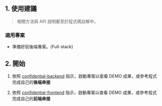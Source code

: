 ## 1. 使用建議

> 相關方法與 API 說明都至於程式碼註解中。



### 適用專案  
- 準備好前後端專案。(Full-stack)

## 2. 開始
1. 依照 [confidential-backend](./confidential-backend/README.md) 指示，啟動專案以查看 DEMO 成果，或參考程式完成自己的**後端串接**

2. 依照 [confidential-frontend](./confidential-frontend/README.md) 指示，啟動專案以查看 DEMO 成果，或參考程式完成自己的**前端串接**